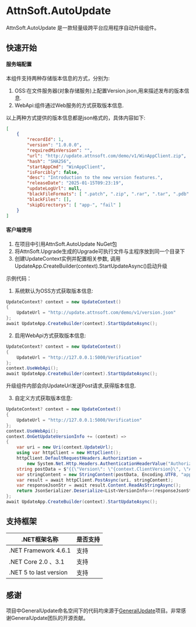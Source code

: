 # AttnSoft.AutoUpdate

AttnSoft.AutoUpdate 是一款轻量级跨平台应用程序自动升级组件。

## 快速开始
#### 服务端配置
本组件支持两种存储版本信息的方式，分别为:
1. OSS:在文件服务器(对象存储服务)上配置Version.json,用来描述发布的版本信息.
2. WebApi:组件通过Web服务的方式获取版本信息.

以上两种方式提供的版本信息都是json格式的，具体内容如下:
```json
[
    {
        "recordId": 1,
        "version": "1.0.0.0",
        "requiredMinVersion": "",
        "url": "http://update.attnsoft.com/demo/v1/WinAppClient.zip",
        "hash": "SHA256",
        "startAppCmd": "WinAppClient",
        "isForcibly": false,
        "desc": "Introduction to the new version features.",
        "releaseDate": "2025-01-15T09:23:19",
        "updateLogUrl": null,
        "blackFileFormats": [ ".patch", ".zip", ".rar", ".tar", ".pdb" ],
        "blackFiles": [],
        "skipDirectorys": [ "app-", "fail" ]
    }
]
```
#### 客户端使用
1. 在项目中引用AttnSoft.AutoUpdate NuGet包
2. 将AttnSoft.Upgrade生成的Upgrade可执行文件与主程序放到同一个目录下
3. 创建UpdateContext实例并配置相关参数,
调用UpdateApp.CreateBuilder(context).StartUpdateAsync()启动升级

示例代码：

1) 系统默认为OSS方式获取版本信息:
```csharp
UpdateContext? context = new UpdateContext()
{
    UpdateUrl = "http://update.attnsoft.com/demo/v1/version.json"
};
await UpdateApp.CreateBuilder(context).StartUpdateAsync();
```
2) 启用WebApi方式获取版本信息:
```csharp
UpdateContext? context = new UpdateContext()
{
    UpdateUrl = "http://127.0.0.1:5000/Verification"
};
context.UseWebApi();
await UpdateApp.CreateBuilder(context).StartUpdateAsync();
```
升级组件内部会向UpdateUrl发送Post请求,获得版本信息.

3) 自定义方式获取版本信息:
```csharp
UpdateContext? context = new UpdateContext()
{
    UpdateUrl = "http://127.0.0.1:5000/Verification"
};
context.UseWebApi();
context.OnGetUpdateVersionInfo += (context) =>
{
    var uri = new Uri(context.UpdateUrl);
    using var httpClient = new HttpClient();
    httpClient.DefaultRequestHeaders.Authorization =
        new System.Net.Http.Headers.AuthenticationHeaderValue("Authorization", "tokenxxx");
    string postData = $"{{\"Version\": \"{context.ClientVersion}\", \"AppKey\": \"{context.AppSecretKey}\"}}";
    var stringContent = new StringContent(postData, Encoding.UTF8, "application/json");
    var result = await httpClient.PostAsync(uri, stringContent);
    var responseJsonStr = await result.Content.ReadAsStringAsync();
    return JsonSerializer.Deserialize<List<VersionInfo>>(responseJsonStr);
};
await UpdateApp.CreateBuilder(context).StartUpdateAsync();
```


## 支持框架

| .NET框架名称               | 是否支持 |
| -------------------------- | -------- |
| .NET Framework 4.6.1       | 支持     |
| .NET Core 2.0 、3.1        | 支持     |
| .NET 5  to last version   | 支持     |


## 感谢

项目中GeneralUpdate命名空间下的代码均来源于[GeneralUpdate](https://github.com/GeneralLibrary/GeneralUpdate.git)项目。非常感谢GeneralUpdate团队的开源贡献。

